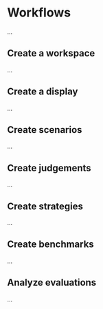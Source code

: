 # Workflows

...

## Create a workspace

...

## Create a display

...

## Create scenarios

...

## Create judgements

...

## Create strategies

...

## Create benchmarks

...

## Analyze evaluations

...